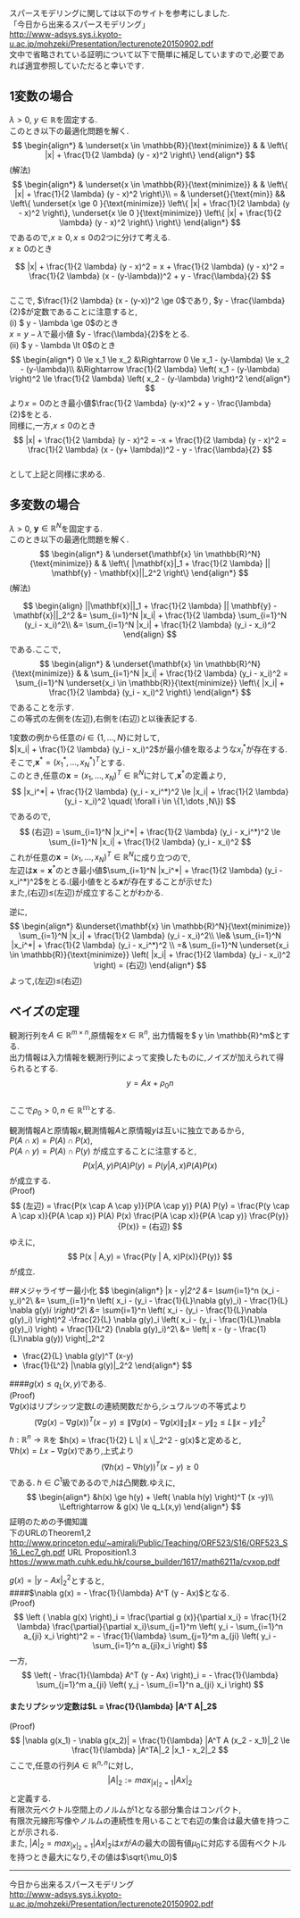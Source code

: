 
スパースモデリングに関しては以下のサイトを参考にしました.  
「今日から出来るスパースモデリング」    
http://www-adsys.sys.i.kyoto-u.ac.jp/mohzeki/Presentation/lecturenote20150902.pdf  
文中で省略されている証明について以下で簡単に補足していますので,必要であれば適宜参照していただると幸いです.

## 1変数の場合
$\lambda \gt 0$, $y \in \mathbb{R}$を固定する.  
このとき以下の最適化問題を解く.
$$
\begin{align*}
    & \underset{x \in \mathbb{R}}{\text{minimize}}
        & & \left\{
            |x| + \frac{1}{2 \lambda} (y - x)^2
        \right\}
\end{align*}
$$
(解法)
$$
\begin{align*}
    & \underset{x \in \mathbb{R}}{\text{minimize}}
        & & \left\{
            |x| + \frac{1}{2 \lambda} (y - x)^2
        \right\}\\
    = & \underset{}{\text{min}}
        && \left\{
            \underset{x \ge 0 }{\text{minimize}} \left\{
                |x| + \frac{1}{2 \lambda} (y - x)^2
            \right\},
            \underset{x \le 0 }{\text{minimize}} \left\{
                |x| + \frac{1}{2 \lambda} (y - x)^2
            \right\}
        \right\}
\end{align*}
$$
であるので,$x \ge 0, x \le 0$の2つに分けて考える.  
$x \ge 0$のとき  

$$
|x| + \frac{1}{2 \lambda} (y - x)^2
= x + \frac{1}{2 \lambda} (y - x)^2
= \frac{1}{2 \lambda} (x - (y-\lambda))^2 + y - \frac{\lambda}{2}
$$  
ここで, $\frac{1}{2 \lambda} (x - (y-x))^2 \ge 0$であり, $y - \frac{\lambda}{2}$が定数であることに注意すると,  
(i)  $ y - \lambda \ge 0$のとき  
$x = y - \lambda$で最小値 $y - \frac{\lambda}{2}$をとる.  
(ii) $ y - \lambda \lt 0$のとき
$$
\begin{align*}
0 \le x_1 \le x_2 
    &\Rightarrow   0 \le x_1 - (y-\lambda) \le x_2 - (y-\lambda)\\
    &\Rightarrow  \frac{1}{2 \lambda} 
                    \left(
                        x_1 - (y-\lambda)
                    \right)^2 \le
                  \frac{1}{2 \lambda} 
                    \left(
                        x_2 - (y-\lambda)
                    \right)^2 
\end{align*}
$$
より$x=0$のとき最小値$\frac{1}{2 \lambda} (y-x)^2 + y - \frac{\lambda}{2}$をとる.  
同様に,一方,$x \le 0$のとき
$$
|x| + \frac{1}{2 \lambda} (y - x)^2
= -x + \frac{1}{2 \lambda} (y - x)^2
= \frac{1}{2 \lambda} (x - (y+ \lambda))^2 - y - \frac{\lambda}{2}
$$  
として上記と同様に求める.

## 多変数の場合
$\lambda \gt 0$, $\mathbf{y} \in \mathbb{R}^N$を固定する.  
このとき以下の最適化問題を解く.
$$
\begin{align*}
    & \underset{\mathbf{x} \in \mathbb{R}^N}{\text{minimize}}
        & & \left\{
            |\mathbf{x}|_1 + \frac{1}{2 \lambda} || \mathbf{y} - \mathbf{x}||_2^2
        \right\}
\end{align*}
$$
(解法)

$$
\begin{align}
    ||\mathbf{x}||_1 + \frac{1}{2 \lambda} || \mathbf{y} - \mathbf{x}||_2^2
    &= \sum_{i=1}^N |x_i| + \frac{1}{2 \lambda} \sum_{i=1}^N (y_i - x_i)^2\\
    &= \sum_{i=1}^N |x_i| + \frac{1}{2 \lambda} (y_i - x_i)^2
\end{align}
$$
である.ここで,
$$
\begin{align*}
    & \underset{\mathbf{x} \in \mathbb{R}^N}{\text{minimize}}
        & & \sum_{i=1}^N |x_i| + \frac{1}{2 \lambda} (y_i - x_i)^2
        = \sum_{i=1}^N 
            \underset{x_i \in \mathbb{R}}{\text{minimize}}
                \left\{
                    |x_i| + \frac{1}{2 \lambda} (y_i - x_i)^2 
                \right\}
\end{align*}
$$
であることを示す.  
この等式の左側を(左辺),右側を(右辺)と以後表記する.  

1変数の例から任意の$i \in \{1,\dots ,N\}$に対して,  
$|x_i| + \frac{1}{2 \lambda} (y_i - x_i)^2$が最小値を取るような$x_i^*$が存在する.  
そこで,$\mathbf{x}^* = (x_1^*, \dots , x_N^*)^T$とする.  
このとき,任意の$\mathbf{x} = (x_1, \dots , x_N)^T \in \mathbb{R}^N$に対して,$\mathbf{x}^*$の定義より,
$$
    |x_i^*| + \frac{1}{2 \lambda} (y_i - x_i^*)^2 
    \le 
    |x_i| + \frac{1}{2 \lambda} (y_i - x_i)^2 
    \quad( \forall i \in \{1,\dots ,N\})
$$
であるので,
$$
    (右辺) = \sum_{i=1}^N |x_i^*| + \frac{1}{2 \lambda} (y_i - x_i^*)^2 
    \le 
    \sum_{i=1}^N |x_i| + \frac{1}{2 \lambda} (y_i - x_i)^2 
$$
これが任意の$\mathbf{x} = (x_1, \dots , x_N)^T \in \mathbb{R}^N$に成り立つので,  
左辺は$\mathbf{x} = \mathbf{x}^*$のとき最小値$\sum_{i=1}^N |x_i^*| + \frac{1}{2 \lambda} (y_i - x_i^*)^2$をとる.(最小値をとる$\mathbf{x}$が存在することが示せた)  
また,(右辺)$\le$(左辺)が成立することがわかる.

逆に,
$$
\begin{align*}
        &\underset{\mathbf{x} \in \mathbb{R}^N}{\text{minimize}}
        \sum_{i=1}^N |x_i| + \frac{1}{2 \lambda} (y_i - x_i)^2\\
        \le& \sum_{i=1}^N 
            |x_i^*| + \frac{1}{2 \lambda} (y_i - x_i^*)^2 \\
        =& \sum_{i=1}^N
            \underset{x_i \in \mathbb{R}}{\text{minimize}}
                \left(
                    |x_i| + \frac{1}{2 \lambda} (y_i - x_i)^2
                \right)
        = (右辺)
\end{align*}
$$
よって,(左辺)$\le$(右辺)

## ベイズの定理
観測行列を$A \in \mathbb{R}^{m \times n}$,原情報を$x \in \mathbb{R}^n$, 出力情報を$ y \in \mathbb{R}^m$とする.  
出力情報は入力情報を観測行列によって変換したものに,ノイズが加えられて得られるとする.
$$
y = Ax+ \rho_0n
$$  
ここで$\rho_0 >0,n \in \mathbb{R^m}$とする.
  
観測情報$A$と原情報$x$,観測情報$A$と原情報$y$は互いに独立であるから,  
$P(A \cap x) = P(A) \cap P(x)$,  
$P(A \cap y) = P(A) \cap P(y)$
が成立することに注意すると,
$$
P(x | A,y) P(A) P(y) = P(y | A, x) P(A) P(x)
$$
が成立する.  
(Proof)
$$
(左辺) = \frac{P(x \cap A \cap y)}{P(A \cap y)} P(A) P(y)
= \frac{P(y \cap A \cap x)}{P(A \cap x)} P(A) P(x) 
    \frac{P(A \cap x)}{P(A \cap y)} \frac{P(y)}{P(x)}
= (右辺)
$$
ゆえに,
$$
P(x | A,y)  = \frac{P(y | A, x)P(x)}{P(y)}
$$
が成立.

##メジャライザー最小化
$$
\begin{align*}
|x - y|_2^2 
&= \sum_{i=1}^n (x_i - y_i)^2\\
&= \sum_{i=1}^n 
    \left(
        x_i - (y_i - \frac{1}{L}\nabla g(y)_i) - \frac{1}{L} \nabla g(y)_i
    \right)^2\\
&= \sum_{i=1}^n 
    \left(
        x_i - (y_i - \frac{1}{L}\nabla g(y)_i) 
    \right)^2
    -\frac{2}{L} \nabla g(y)_i
        \left(
            x_i - (y_i - \frac{1}{L}\nabla g(y)_i)
        \right)
    + \frac{1}{L^2} (\nabla g(y)_i)^2\\
&= \left| 
    x - (y - \frac{1}{L}\nabla g(y)) 
  \right|_2^2
  - \frac{2}{L} \nabla g(y)^T (x-y) 
  - \frac{1}{L^2} |\nabla g(y)|_2^2 
\end{align*}
$$

####$g(x) \le q_L(x,y)$である.  
(Proof)  
$\nabla g(x)$はリプシッツ定数$L$の連続関数だから,シュワルツの不等式より
$$
\left( \nabla g(x) - \nabla g(x) \right)^T (x - y) 
\le \| \nabla g(x) - \nabla g(x) \|_2 \| x - y \|_2 \le L \| x - y \|_2^2  
$$
$h: \mathbb{R}^n \rightarrow \mathbb{R}$を
$h(x) = \frac{1}{2} L \| x \|_2^2 - g(x)$と定めると,  
$\nabla h(x) = Lx - \nabla g(x)$であり,上式より  
$$
\left( 
    \nabla h(x) - \nabla h(y)
\right)^T (x - y) \ge 0
$$
である. $h \in C^1$級であるので,$h$は凸関数.ゆえに,
$$
\begin{align*}
    &h(x) \ge h(y) + \left( \nabla h(y) \right)^T (x -y)\\
\Leftrightarrow 
    & g(x) \le q_L(x,y)
\end{align*}
$$
証明のための予備知識  
下のURLのTheorem1,2  
http://www.princeton.edu/~amirali/Public/Teaching/ORF523/S16/ORF523_S16_Lec7_gh.pdf
URL Proposition1.3
https://www.math.cuhk.edu.hk/course_builder/1617/math6211a/cvxop.pdf

$g(x) = | y - Ax|_2^2$とすると,  
####$\nabla g(x) = - \frac{1}{\lambda} A^T (y - Ax)$となる.  
(Proof)
$$
 \left (
    \nabla g(x)
 \right)_i
 = \frac{\partial g (x)}{\partial x_i}
 = \frac{1}{2 \lambda} \frac{\partial}{\partial x_i}\sum_{j=1}^m 
    \left(
        y_i - \sum_{i=1}^n a_{ji} x_i
    \right)^2
= - \frac{1}{\lambda} \sum_{j=1}^m a_{ji}
    \left(
        y_i - \sum_{i=1}^n a_{ji}x_i
    \right)
$$
一方,
$$
\left(
    - \frac{1}{\lambda} A^T (y - Ax)
\right)_i
= - \frac{1}{\lambda} \sum_{j=1}^m a_{ji}
    \left(
        y_j - \sum_{i=1}^n a_{ji} x_i
    \right)
$$
#### またリプシッツ定数は$L = \frac{1}{\lambda} |A^T A|_2$  
(Proof)
$$
|\nabla g(x_1) - \nabla g(x_2)| 
= \frac{1}{\lambda} |A^T A (x_2 - x_1)|_2 \le \frac{1}{\lambda} |A^TA|_2 |x_1 - x_2|_2
$$
ここで,任意の行列$A \in \mathbb{R}^{n,n}$に対し,
$$
 |A|_2 := max_{|x|_2 = 1} |Ax|_2
$$
と定義する.  
有限次元ベクトル空間上のノルムが1となる部分集合はコンパクト,    
有限次元線形写像やノルムの連続性を用いることで右辺の集合は最大値を持つことが示される.   
また, $|A|_2 = max_{|x|_2 = 1} |Ax|_2$は$x$が$A$の最大の固有値$\mu_0$に対応する固有ベクトルを持つとき最大になり,その値は$\sqrt{\mu_0}$

---
今日から出来るスパースモデリング  
http://www-adsys.sys.i.kyoto-u.ac.jp/mohzeki/Presentation/lecturenote20150902.pdf





